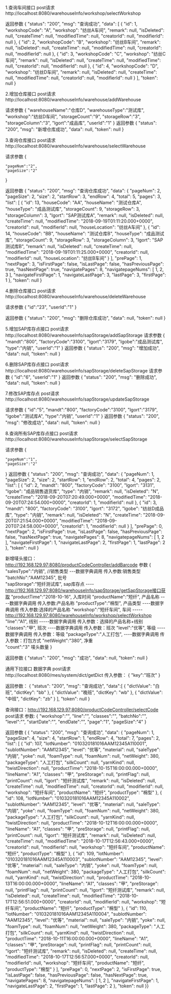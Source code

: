 1.查询车间接口
post请求
http://localhost:8080/warehouseInfo/workshop/selectWorkshop

返回参数
{
    "status": "200",
    "msg": "查询成功",
    "data": [
        {
            "id": 1,
            "workshopCode": "A",
            "workshop": "纺丝A车间",
            "remark": null,
            "isDeleted": null,
            "createTime": null,
            "modifiedTime": null,
            "creatorId": null,
            "modifierId": null
        },
        {
            "id": 2,
            "workshopCode": "B",
            "workshop": "纺丝B车间",
            "remark": null,
            "isDeleted": null,
            "createTime": null,
            "modifiedTime": null,
            "creatorId": null,
            "modifierId": null
        },
        {
            "id": 3,
            "workshopCode": "C",
            "workshop": "纺丝C车间",
            "remark": null,
            "isDeleted": null,
            "createTime": null,
            "modifiedTime": null,
            "creatorId": null,
            "modifierId": null
        },
        {
            "id": 4,
            "workshopCode": "D",
            "workshop": "纺丝D车间",
            "remark": null,
            "isDeleted": null,
            "createTime": null,
            "modifiedTime": null,
            "creatorId": null,
            "modifierId": null
        }
    ],
    "token": null
}

2.增加仓库接口
post请求
http://localhost:8080/warehouseInfo/warehouse/addWarehouse

请求参数
{
	"warehouseName":"仓库D",
	"warehouseType":"测试库",
	"workshop":"纺丝D车间",
	"storageCount":"9",
	"storageRow":"3",
	"storageColumn":"3",
	"lgort":"成品库",
	"userId":"1"
}
返回参数
{
    "status": "200",
    "msg": "新增仓库成功",
    "data": null,
    "token": null
}

3.查询仓库接口
post请求
http://localhost:8080/warehouseInfo/warehouse/selectWarehouse

请求参数
{
	
	"pageNum":"2",
	"pageSize":"2"
}

返回参数
{
    "status": "200",
    "msg": "查询仓库成功",
    "data": {
        "pageNum": 2,
        "pageSize": 2,
        "size": 2,
        "startRow": 3,
        "endRow": 4,
        "total": 5,
        "pages": 3,
        "list": [
            {
                "id": 13,
                "houseCode": "AA",
                "houseName": "测试仓库A",
                "houseType": "成品测试库",
                "storageCount": 9,
                "storageRow": 3,
                "storageColumn": 3,
                "lgort": "SAP测试库A",
                "remark": null,
                "isDeleted": null,
                "createTime": null,
                "modifiedTime": "2018-09-19T01:11:20.000+0000",
                "creatorId": null,
                "modifierId": null,
                "houseLocation": "纺丝A车间"
            },
            {
                "id": 14,
                "houseCode": "BB",
                "houseName": "测试仓库B",
                "houseType": "成品测试库",
                "storageCount": 9,
                "storageRow": 3,
                "storageColumn": 3,
                "lgort": "SAP测试库B",
                "remark": null,
                "isDeleted": null,
                "createTime": null,
                "modifiedTime": "2018-09-19T01:11:25.000+0000",
                "creatorId": null,
                "modifierId": null,
                "houseLocation": "纺丝B车间"
            }
        ],
        "prePage": 1,
        "nextPage": 3,
        "isFirstPage": false,
        "isLastPage": false,
        "hasPreviousPage": true,
        "hasNextPage": true,
        "navigatePages": 8,
        "navigatepageNums": [
            1,
            2,
            3
        ],
        "navigateFirstPage": 1,
        "navigateLastPage": 3,
        "lastPage": 3,
        "firstPage": 1
    },
    "token": null
}

4.删除仓库接口
post请求
http://localhost:8080/warehouseInfo/warehouse/deleteWarehouse

请求参数
{
	"id":"23",
	"userId":"1"
}

返回参数
{
    "status": "200",
    "msg": "删除仓库成功",
    "data": null,
    "token": null
}

5.增加SAP库存点接口
post请求
http://localhost:8080/warehouseInfo/sapStorage/addSapStorage
请求参数
{
	"mandt":"800",
	"factoryCode":"3100",
	"lgort":"3179",
	"lgobe":"成品测试库",
	"type":"内销",
	"userId":"1"
}
返回参数
{
    "status": "200",
    "msg": "增加成功",
    "data": null,
    "token": null
}

6.删除SAP库存点接口
post请求
http://localhost:8080/warehouseInfo/sapStorage/deleteSapStorage
请求参数
{
	"id":"6",
	"userId":"1"
}
返回参数
{
    "status": "200",
    "msg": "删除成功",
    "data": null,
    "token": null
}

7.修改SAP库存点
post请求
http://localhost:8080/warehouseInfo/sapStorage/updateSapStorage

请求参数
{
	"id":"5",
	"mandt":"800",
	"factoryCode":"3100",
	"lgort":"3179",
	"lgobe":"测试库A",
	"type":"内销",
	"userId":"1"
}
返回参数
{
    "status": "200",
    "msg": "修改成功",
    "data": null,
    "token": null
}


8.查询所有SAP库存点接口
post请求
http://localhost:8080/warehouseInfo/sapStorage/selectSapStorage

请求参数
{
	
	"pageNum":"1",
	"pageSize":"2"
}
返回参数
{
    "status": "200",
    "msg": "查询成功",
    "data": {
        "pageNum": 1,
        "pageSize": 2,
        "size": 2,
        "startRow": 1,
        "endRow": 2,
        "total": 4,
        "pages": 2,
        "list": [
            {
                "id": 2,
                "mandt": "800",
                "factoryCode": "3100",
                "lgort": "3131",
                "lgobe": "成品销售退货库",
                "type": "内销",
                "remark": null,
                "isDeleted": "N",
                "createTime": "2018-09-20T07:20:49.000+0000",
                "modifiedTime": "2018-09-20T07:24:54.000+0000",
                "creatorId": 1,
                "modifierId": null
            },
            {
                "id": 3,
                "mandt": "800",
                "factoryCode": "3100",
                "lgort": "3172",
                "lgobe": "纺丝D成品库",
                "type": "内销",
                "remark": null,
                "isDeleted": "N",
                "createTime": "2018-09-20T07:21:54.000+0000",
                "modifiedTime": "2018-09-20T07:24:58.000+0000",
                "creatorId": 1,
                "modifierId": null
            }
        ],
        "prePage": 0,
        "nextPage": 2,
        "isFirstPage": true,
        "isLastPage": false,
        "hasPreviousPage": false,
        "hasNextPage": true,
        "navigatePages": 8,
        "navigatepageNums": [
            1,
            2
        ],
        "navigateFirstPage": 1,
        "navigateLastPage": 2,
        "firstPage": 1,
        "lastPage": 2
    },
    "token": null
}

新增唛头接口：http://192.168.129.97:8080/productCodeController/addBarcode
参数
{
	"salesType":"内销",   //销售类型   ---数据字典调用   传入参数:销售类型
	"batchNo":"AAM12345",   批号      
	"sapStorage":"短纤测试库",   sap库存点  ----  http://192.168.129.97:8080/warehouseInfo/sapStorage/getSapStorage接口获取
	"productTime":"2018-10-16",  入库时间
	"productName":"短纤",   产品名称	----数据字典调用 传入参数:产品名称
	"productType":"棉型",   产品类型	----数据字典调用 传入参数:选择的产品名称
	"workshop":"短纤车间",  车间     -----http://192.168.129.97:8080/warehouseInfo/workshop/selectWorkshop
	"line":"A1",           线别	-----数据字典调用  传入参数：选择的产品名称+线别
	"classes":"甲",        班次	----数据字典调用  传入参数：班次
	"level":"优等",       等级	----数据字典调用  传入参数：等级
	"packageType":"人工打包",       ----数据字典调用  传入参数：打包方式
	"netWeight":"380",      净重	
	"count":"3"         唛头数量
}

返回参数
{
    "status": "200",
    "msg": "成功",
    "data": null,
    "token": null
}




通用下拉接口 数据字典
post请求
http://localhost:8080/mes/system/dict/getDict
传入参数：
{
"key":"班次"
}

返回参数：
{
"status": "200",
"msg": "查询成功",
"data":[
{
"dictValue": "白班",
"dictKey": "bb"
},
{
"dictValue": "晚班",
"dictKey": "wb"
},
{
"dictValue": "中班",
"dictKey": "zb"
}
],
"token": null
}




查询接口：http://192.168.129.97:8080/productCodeController/selectCode
post请求
参数:
{
	"workshop":"",
	"line":"",
	"classes":"",
	"batchNo":"",
	"level":"",
	"startDate":"",
	"endDate":"",
	"page":"1",
	"pageSize":"4"
}

返回参数
{
{
    "status": "200",
    "msg": "查询成功",
    "data": {
        "pageNum": 1,
        "pageSize": 4,
        "size": 4,
        "startRow": 1,
        "endRow": 4,
        "total": 7,
        "pages": 2,
        "list": [
            {
                "id": 107,
                "lotNumber": "010320181016AAM12345A110001",
                "sublotNumber": "AAM12345",
                "level": "优等",
                "material": null,
                "saleType": "内销",
                "yoke": null,
                "foamType": null,
                "foamNum": null,
                "netWeight": 380,
                "packageType": "人工打包",
                "silkCount": null,
                "yarnKind": null,
                "twistDirection": null,
                "productTime": "2018-10-15T16:00:00.000+0000",
                "lineName": "A1",
                "classes": "甲",
                "preStorage": null,
                "printFlag": null,
                "printCount": null,
                "lgort": "短纤测试库",
                "remark": null,
                "isDeleted": null,
                "createTime": null,
                "modifiedTime": null,
                "creatorId": null,
                "modifierId": null,
                "workshop": "短纤车间",
                "productName": "短纤",
                "productType": "棉型"
            },
            {
                "id": 108,
                "lotNumber": "010320181016AAM12345A110002",
                "sublotNumber": "AAM12345",
                "level": "优等",
                "material": null,
                "saleType": "内销",
                "yoke": null,
                "foamType": null,
                "foamNum": null,
                "netWeight": 380,
                "packageType": "人工打包",
                "silkCount": null,
                "yarnKind": null,
                "twistDirection": null,
                "productTime": "2018-10-12T16:00:00.000+0000",
                "lineName": "A1",
                "classes": "甲",
                "preStorage": null,
                "printFlag": null,
                "printCount": null,
                "lgort": "短纤测试库",
                "remark": null,
                "isDeleted": null,
                "createTime": null,
                "modifiedTime": "2018-10-17T12:56:43.000+0000",
                "creatorId": null,
                "modifierId": null,
                "workshop": "短纤车间",
                "productName": "短纤",
                "productType": "棉型"
            },
            {
                "id": 109,
                "lotNumber": "010320181016AAM12345A110003",
                "sublotNumber": "AAM12345",
                "level": "优等",
                "material": null,
                "saleType": "内销",
                "yoke": null,
                "foamType": null,
                "foamNum": null,
                "netWeight": 380,
                "packageType": "人工打包",
                "silkCount": null,
                "yarnKind": null,
                "twistDirection": null,
                "productTime": "2018-10-13T16:00:00.000+0000",
                "lineName": "A1",
                "classes": "甲",
                "preStorage": null,
                "printFlag": null,
                "printCount": null,
                "lgort": "短纤测试库",
                "remark": null,
                "isDeleted": null,
                "createTime": null,
                "modifiedTime": "2018-10-17T12:56:51.000+0000",
                "creatorId": null,
                "modifierId": null,
                "workshop": "短纤车间",
                "productName": "短纤",
                "productType": "棉型"
            },
            {
                "id": 110,
                "lotNumber": "010320181016AAM12345A110004",
                "sublotNumber": "AAM12345",
                "level": "优等",
                "material": null,
                "saleType": "内销",
                "yoke": null,
                "foamType": null,
                "foamNum": null,
                "netWeight": 380,
                "packageType": "人工打包",
                "silkCount": null,
                "yarnKind": null,
                "twistDirection": null,
                "productTime": "2018-10-11T16:00:00.000+0000",
                "lineName": "A1",
                "classes": "甲",
                "preStorage": null,
                "printFlag": null,
                "printCount": null,
                "lgort": "短纤测试库",
                "remark": null,
                "isDeleted": null,
                "createTime": null,
                "modifiedTime": "2018-10-17T12:56:57.000+0000",
                "creatorId": null,
                "modifierId": null,
                "workshop": "短纤车间",
                "productName": "短纤",
                "productType": "棉型"
            }
        ],
        "prePage": 0,
        "nextPage": 2,
        "isFirstPage": true,
        "isLastPage": false,
        "hasPreviousPage": false,
        "hasNextPage": true,
        "navigatePages": 8,
        "navigatepageNums": [
            1,
            2
        ],
        "navigateFirstPage": 1,
        "navigateLastPage": 2,
        "firstPage": 1,
        "lastPage": 2
    },
    "token": null
}}